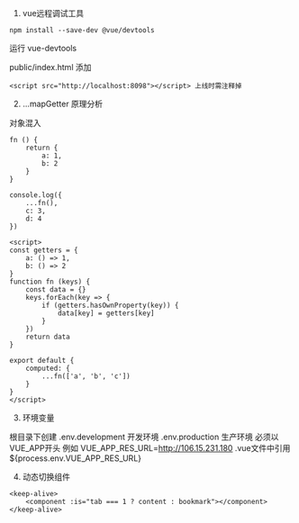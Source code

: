 1. vue远程调试工具

```
npm install --save-dev @vue/devtools
```

运行 vue-devtools

public/index.html 添加 

```
<script src="http://localhost:8098"></script> 上线时需注释掉
```

2. ...mapGetter 原理分析

对象混入
```
fn () {
    return {
        a: 1,
        b: 2
    }
}

console.log({
    ...fn(),
    c: 3,
    d: 4 
})
```

```
<script>
const getters = {
    a: () => 1,
    b: () => 2
}
function fn (keys) {
    const data = {}
    keys.forEach(key => {
        if (getters.hasOwnProperty(key)) {
            data[key] = getters[key]
        }
    })
    return data
}

export default {
    computed: {
        ...fn(['a', 'b', 'c'])
    }
}
</script>
```

3. 环境变量

根目录下创建 
.env.development  开发环境
.env.production   生产环境
必须以VUE_APP开头
例如 VUE_APP_RES_URL=http://106.15.231.180
.vue文件中引用 ${process.env.VUE_APP_RES_URL}

4. 动态切换组件

```
<keep-alive>
    <component :is="tab === 1 ? content : bookmark"></component>
</keep-alive>
```